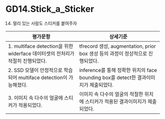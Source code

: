 # GD14.Stick_a_Sticker
14. 멀리 있는 사람도 스티커를 붙여주자

|평가문항|상세기준|
|---|---|
|1. multiface detection을 위한 widerface 데이터셋의 전처리가 적절히 진행되었다.|tfrecord 생성, augmentation, prior box 생성 등의 과정이 정상적으로 진행되었다.|
|2. SSD 모델이 안정적으로 학습되어 multiface detection이 가능해졌다.|inference를 통해 정확한 위치의 face bounding box를 detect한 결과이미지가 제출되었다.|
|3. 이미지 속 다수의 얼굴에 스티커가 적용되었다.|이미지 속 다수의 얼굴의 적절한 위치에 스티커가 적용된 결과이미지가 제출되었다.|
